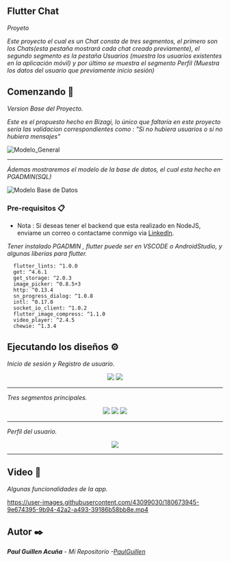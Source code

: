 ## Flutter Chat

_Proyeto_

_Este proyecto el cual es un Chat consta de tres segmentos, el primero son los Chats(esta pestaña mostrará cada chat creado previamente), el segundo segmento es la pestaña Usuarios (muestra los usuarios existentes en la aplicación móvil) y por último se muestra el segmento Perfil (Muestra los datos del usuario que previamente inicio sesión)_

## Comenzando 🚀

_Version Base del Proyecto._

_Este es el propuesto hecho en Bizagi, lo único que faltaría en este proyecto sería las validacion correspondientes como : "Si no hubiera usuarios o si no hubiera mensajes"_

![Modelo_General](https://user-images.githubusercontent.com/43099030/179372365-65371de5-8ee8-4584-861d-6f0e5e993864.png)

---

_Ádemas mostraremos el modelo de la base de datos, el cual esta hecho en PGADMIN(SQL)_

![Modelo Base de Datos](https://user-images.githubusercontent.com/43099030/179372452-182a4364-5eaf-4fb1-a127-c707688614ec.png)


### Pre-requisitos 📋

* Nota : Si deseas tener el backend que esta realizado en NodeJS, enviame un correo o contactame conmigo via [LinkedIn](https://www.linkedin.com/in/paul-guillen-acu%C3%B1a-61ab9319a/).

_Tener instalado PGADMIN , flutter puede ser en VSCODE o AndroidStudio, y algunas liberias para flutter._

```
  flutter_lints: ^1.0.0
  get: ^4.6.1
  get_storage: ^2.0.3
  image_picker: ^0.8.5+3
  http: ^0.13.4
  sn_progress_dialog: ^1.0.8
  intl: ^0.17.0
  socket_io_client: ^1.0.2
  flutter_image_compress: ^1.1.0
  video_player: ^2.4.5
  chewie: ^1.3.4
```
## Ejecutando los diseños ⚙️

_Inicio de sesión y Registro de usuario._

<p align="center">
 <img src="https://i.postimg.cc/jq15NmjR/Screenshot-1657995066.png"/>
 <img src="https://i.postimg.cc/Nfr0xDym/Screenshot-1657995069.png"/>
</p>

---

_Tres segmentos principales._

<p align="center">
 <img src="https://i.postimg.cc/VNzLmcKW/Screenshot-1657995085.png"/>
 <img src="https://i.postimg.cc/2yWV37hQ/Screenshot-1657995588.png"/>
 <img src="https://i.postimg.cc/BZP8h4kj/Screenshot-1657995590.png"/>
</p>

---

_Perfil del usuario._
<p align="center">
 <img src="https://i.postimg.cc/Y0RCSqyf/Screenshot-1658003375.png"/>

</p>

---


## Video 📄

_Algunas funcionalidades de la app._

https://user-images.githubusercontent.com/43099030/180673945-9e674395-9b94-42a2-a493-39186b58bb8e.mp4


## Autor ✒️

_**Paul Guillen Acuña** - *Mi Repositorio* -[PaulGuillen](https://github.com/PaulGuillen?tab=repositories)_
